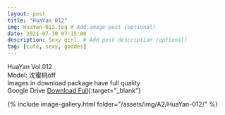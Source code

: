 ```yaml
---
layout: post
title: "HuaYan 012"
img: HuaYan-012.jpg # Add image post (optional)
date: 2021-07-30 07:15:00
description: Sexy girl. # Add post description (optional)
tag: [cute, sexy, goddes]
---
```

HuaYan Vol.012  
Model: 沈蜜桃off  
Images in download package have full quality                    
Google Drive [Download Full](http://gestyy.com/eoAGQJ){:target="_blank"}

{% include image-gallery.html folder="/assets/img/A2/HuaYan-012/" %}
